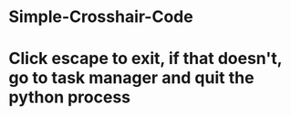 # Simple-Crosshair-Code

# Click escape to exit, if that doesn't, go to task manager and quit the python process
